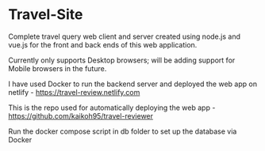 # Travel-Site
Complete travel query web client and server created using node.js and vue.js for the front and back ends of this web application.

Currently only supports Desktop browsers; will be adding support for Mobile browsers in the future.

I have used Docker to run the backend server and deployed the web app on netlify - https://travel-review.netlify.com 

This is the repo used for automatically deploying the web app - https://github.com/kaikoh95/travel-reviewer

Run the docker compose script in db folder to set up the database via Docker
